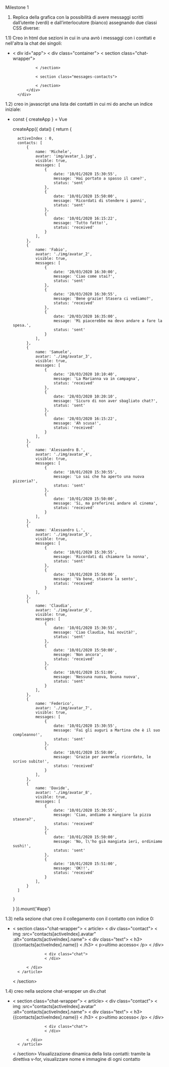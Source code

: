 Milestone 1

1) Replica della grafica con la possibilità di avere messaggi scritti dall’utente (verdi) e dall’interlocutore (bianco) assegnando due classi CSS diverse:

1.1) Creo in html due sezioni in cui in una avrò i messaggi con i conttati e nell'altra la chat dei singoli:

- < div id="app">
            < div class="container">
                < section class="chat-wrapper">
                    

                < /section>

                < section class="messages-contacts">

                < /section>
            </div>
        </div>

1.2) creo in javascript una lista dei contatti in cui mi do anche un indice iniziale:

- const { createApp } = Vue

  createApp({
    data() {
      return {

        activeIndex : 0,
        contacts: [
            {
                name: 'Michele',
                avatar: 'img/avatar_1.jpg',
                visible: true,
                messages: [
                    {
                        date: '10/01/2020 15:30:55',
                        message: 'Hai portato a spasso il cane?',
                        status: 'sent'
                    },
                    {
                        date: '10/01/2020 15:50:00',
                        message: 'Ricordati di stendere i panni',
                        status: 'sent'
                    },
                    {
                        date: '10/01/2020 16:15:22',
                        message: 'Tutto fatto!',
                        status: 'received'
                    }
                ],
            },
            {
                name: 'Fabio',
                avatar: './img/avatar_2',
                visible: true,
                messages: [
                    {
                        date: '20/03/2020 16:30:00',
                        message: 'Ciao come stai?',
                        status: 'sent'
                    },
                    {
                        date: '20/03/2020 16:30:55',
                        message: 'Bene grazie! Stasera ci vediamo?',
                        status: 'received'
                    },
                    {
                        date: '20/03/2020 16:35:00',
                        message: 'Mi piacerebbe ma devo andare a fare la spesa.',
                        status: 'sent'
                    }
                ],
            },
            {
                name: 'Samuele',
                avatar: './img/avatar_3',
                visible: true,
                messages: [
                    {
                        date: '28/03/2020 10:10:40',
                        message: 'La Marianna va in campagna',
                        status: 'received'
                    },
                    {
                        date: '28/03/2020 10:20:10',
                        message: 'Sicuro di non aver sbagliato chat?',
                        status: 'sent'
                    },
                    {
                        date: '28/03/2020 16:15:22',
                        message: 'Ah scusa!',
                        status: 'received'
                    }
                ],
            },
            {
                name: 'Alessandro B.',
                avatar: './img/avatar_4',
                visible: true,
                messages: [
                    {
                        date: '10/01/2020 15:30:55',
                        message: 'Lo sai che ha aperto una nuova pizzeria?',
                        status: 'sent'
                    },
                    {
                        date: '10/01/2020 15:50:00',
                        message: 'Si, ma preferirei andare al cinema',
                        status: 'received'
                    }
                ],
            },
            {
                name: 'Alessandro L.',
                avatar: './img/avatar_5',
                visible: true,
                messages: [
                    {
                        date: '10/01/2020 15:30:55',
                        message: 'Ricordati di chiamare la nonna',
                        status: 'sent'
                    },
                    {
                        date: '10/01/2020 15:50:00',
                        message: 'Va bene, stasera la sento',
                        status: 'received'
                    }
                ],
            },
            {
                name: 'Claudia',
                avatar: './img/avatar_6',
                visible: true,
                messages: [
                    {
                        date: '10/01/2020 15:30:55',
                        message: 'Ciao Claudia, hai novità?',
                        status: 'sent'
                    },
                    {
                        date: '10/01/2020 15:50:00',
                        message: 'Non ancora',
                        status: 'received'
                    },
                    {
                        date: '10/01/2020 15:51:00',
                        message: 'Nessuna nuova, buona nuova',
                        status: 'sent'
                    }
                ],
            },
            {
                name: 'Federico',
                avatar: './img/avatar_7',
                visible: true,
                messages: [
                    {
                        date: '10/01/2020 15:30:55',
                        message: 'Fai gli auguri a Martina che è il suo compleanno!',
                        status: 'sent'
                    },
                    {
                        date: '10/01/2020 15:50:00',
                        message: 'Grazie per avermelo ricordato, le scrivo subito!',
                        status: 'received'
                    }
                ],
            },
            {
                name: 'Davide',
                avatar: './img/avatar_8',
                visible: true,
                messages: [
                    {
                        date: '10/01/2020 15:30:55',
                        message: 'Ciao, andiamo a mangiare la pizza stasera?',
                        status: 'received'
                    },
                    {
                        date: '10/01/2020 15:50:00',
                        message: 'No, l\'ho già mangiata ieri, ordiniamo sushi!',
                        status: 'sent'
                    },
                    {
                        date: '10/01/2020 15:51:00',
                        message: 'OK!!',
                        status: 'received'
                    }
                ],
            }
        ]
        
      }
    }
  }).mount('#app')

1.3) nella sezione chat creo il collegamento con il contatto con indice 0:

- < section class="chat-wrapper">
        < article>
            < div class="contact">
                < img :src="contacts[activeIndex].avatar" :alt="contacts[activeIndex].name">
                    < div class="text">
                         < h3>
                            {{contacts[activeIndex].name}}
                         < /h3>
                         < p>ultimo accesso< /p>
                    < /div>

                    < div class="chat">
                    < /div>

            < /div>
        < /article>

  < /section>

1.4) creo nella sezione chat-wrapper un div.chat

- < section class="chat-wrapper">
        < article>
            < div class="contact">
                < img :src="contacts[activeIndex].avatar" :alt="contacts[activeIndex].name">
                    < div class="text">
                         < h3>
                            {{contacts[activeIndex].name}}
                         < /h3>
                         < p>ultimo accesso< /p>
                    < /div>

                    < div class="chat">
                    < /div>

            < /div>
        < /article>

  < /section>
Visualizzazione dinamica della lista contatti: tramite la direttiva v-for, visualizzare nome e immagine di ogni contatto